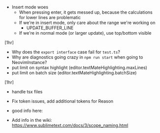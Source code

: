 - Insert mode woes
    - When pressing enter, it gets messed up, because the calculations for lower lines are problematic
    - If we're in insert mode, only care about the range we're working on
        - UPDATE_BUFFER_LINE
    - If we're in normal mode (or larger update), use top/bottom visible

[1hr]
- Why does the `export interface` case fail for `test.ts`?
- Why are diagnostics going crazy in `npm run start` when going to NeovimInstance?
- put limit on syntax highlight (editor.textMateHighlighting.maxLines)
- put limit on batch size (editor.textMateHighlighting.batchSize)

[1hr]
- handle tsx files

- Fix token issues, add additional tokens for Reason

- good info here:

- Add info in the wiki:
    https://www.sublimetext.com/docs/3/scope_naming.html
